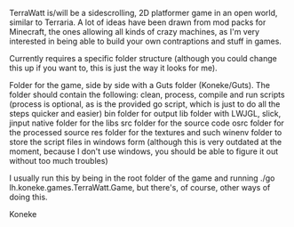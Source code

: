 TerraWatt is/will be a sidescrolling, 2D platformer game in an open world, similar to Terraria. A lot of ideas have been drawn from mod packs for Minecraft, the ones allowing all kinds of crazy machines, as I'm very interested in being able to build your own contraptions and stuff in games.

Currently requires a specific folder structure (although you could change this up if you want to, this is just the way it looks for me).

Folder for the game, side by side with a Guts folder (Koneke/Guts).
The folder should contain the following:
clean, process, compile and run scripts (process is optional, as is the provided go script, which is just to do all the steps quicker and easier)
bin folder for output
lib folder with LWJGL, slick, jinput
native folder for the libs
src folder for the source code
osrc folder for the processed source
res folder for the textures and such
winenv folder to store the script files in windows form (although this is very outdated at the moment, because I don't use windows, you should be able to figure it out without too much troubles)

I usually run this by being in the root folder of the game and running ./go lh.koneke.games.TerraWatt.Game, but there's, of course, other ways of doing this.

Koneke
